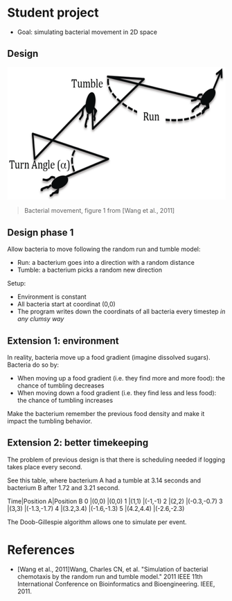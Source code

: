 # Student project

* Goal: simulating bacterial movement in 2D space

## Design

![](wang_et_al_fig_1.png)

> Bacterial movement, figure 1 from [Wang et al., 2011]

## Design phase 1

Allow bacteria to move following the random run and tumble model:

* Run: a bacterium goes into a direction with a random distance
* Tumble: a bacterium picks a random new direction

Setup:

* Environment is constant
* All bacteria start at coordinat (0,0)
* The program writes down the coordinats of all bacteria
   every timestep *in any clumsy way*


## Extension 1: environment

In reality, bacteria move up a food gradient (imagine dissolved sugars).
Bacteria do so by:

* When moving up a food gradient (i.e. they find more and more food):
   the chance of tumbling decreases
* When moving down a food gradient (i.e. they find less and less food):
   the chance of tumbling increases

Make the bacterium remember the previous food density
and make it impact the tumbling behavior.

## Extension 2: better timekeeping

The problem of previous design is that there is scheduling needed
if logging takes place every second.

See this table, where bacterium A had a tumble at 3.14 seconds
and bacterium B after 1.72 and 3.21 second.

Time|Position A|Position B
0   |(0,0)     |(0,0)
1   |(1,1)     |(-1,-1)
2   |(2,2)     |(-0.3,-0.7)
3   |(3,3)     |(-1.3,-1.7)
4   |(3.2,3.4) |(-1.6,-1.3)
5   |(4.2,4.4) |(-2.6,-2.3)

The Doob-Gillespie algorithm allows one to simulate
per event.


# References

* [Wang et al., 2011]Wang, Charles CN, et al. "Simulation of bacterial chemotaxis by the random run and tumble model." 2011 IEEE 11th International Conference on Bioinformatics and Bioengineering. IEEE, 2011.
